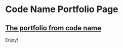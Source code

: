 # Code Name Portfolio Page

## [The portfolio from code name](https://codename1000.github.io/code-name-portfoliopage/)

Enjoy!
